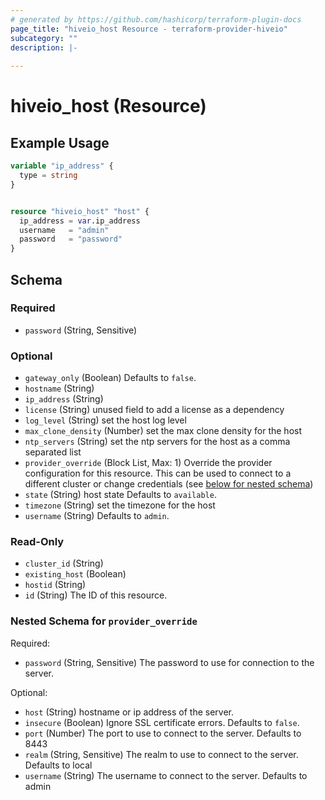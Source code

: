 ```yaml
---
# generated by https://github.com/hashicorp/terraform-plugin-docs
page_title: "hiveio_host Resource - terraform-provider-hiveio"
subcategory: ""
description: |-
  
---
```


# hiveio_host (Resource)



## Example Usage

```terraform
variable "ip_address" {
  type = string
}


resource "hiveio_host" "host" {
  ip_address = var.ip_address
  username   = "admin"
  password   = "password"
}
```

<!-- schema generated by tfplugindocs -->
## Schema

### Required

- `password` (String, Sensitive)

### Optional

- `gateway_only` (Boolean) Defaults to `false`.
- `hostname` (String)
- `ip_address` (String)
- `license` (String) unused field to add a license as a dependency
- `log_level` (String) set the host log level
- `max_clone_density` (Number) set the max clone density for the host
- `ntp_servers` (String) set the ntp servers for the host as a comma separated list
- `provider_override` (Block List, Max: 1) Override the provider configuration for this resource.  This can be used to connect to a different cluster or change credentials (see [below for nested schema](#nestedblock--provider_override))
- `state` (String) host state Defaults to `available`.
- `timezone` (String) set the timezone for the host
- `username` (String) Defaults to `admin`.

### Read-Only

- `cluster_id` (String)
- `existing_host` (Boolean)
- `hostid` (String)
- `id` (String) The ID of this resource.

<a id="nestedblock--provider_override"></a>
### Nested Schema for `provider_override`

Required:

- `password` (String, Sensitive) The password to use for connection to the server.

Optional:

- `host` (String) hostname or ip address of the server.
- `insecure` (Boolean) Ignore SSL certificate errors. Defaults to `false`.
- `port` (Number) The port to use to connect to the server. Defaults to 8443
- `realm` (String, Sensitive) The realm to use to connect to the server. Defaults to local
- `username` (String) The username to connect to the server. Defaults to admin
